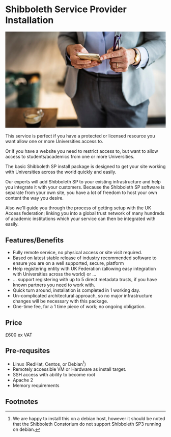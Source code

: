 # Shibboleth Service Provider Installation
![](/assets/insight/img/card-image-small-3.jpg)

This service is perfect if you have a protected or licensed resource you want
allow one or more Universities access to.

Or if you have a website you need to restrict access to, but want to allow
access to students/academics from one or more Universities.

The basic Shibboleth SP install package is designed to get your site working
with Universities across the world quickly and easily.

Our experts will add Shibboleth SP to your existing infrastructure and help you
integrate it with your customers. Because the Shibboleth SP software is
separate from your own site, you have a lot of freedom to host your own content
the way you desire.

Also we'll guide you through the process of getting setup with the UK Access
federation; linking you into a global trust network of many hundreds of
academic institutions which your service can then be integrated with easily.

## Features/Benefits

* Fully remote service, no physical access or site visit required.
* Based on latest stable release of industry recommended software to ensure you are on a well supported, secure, platform
* Help registering entity with UK Federation (allowing easy integration with Universities across the world)  or ...
* ... support registering with up to 5 direct metadata trusts, if you have known partners you need to work with.
* Quick turn around, installation is completed in 1 working day.
* Un-complicated architectural approach, so no major infrastructure changes will be necessary with this package.
* One-time fee, for a 1 time piece of work; no ongoing obligation.

## Price

£600 ex VAT

## Pre-requsites

* Linux (RedHat, Centos, or Debian[^1])
* Remotely accessible VM or Hardware as install target.
* SSH access with ability to become root
* Apache 2
* Memory requirements

## Footnotes

[^1]: We are happy to install this on a debian host, however it should be noted that the Shibboleth Constorium do not support Shibboleth SP3 running on debian.

